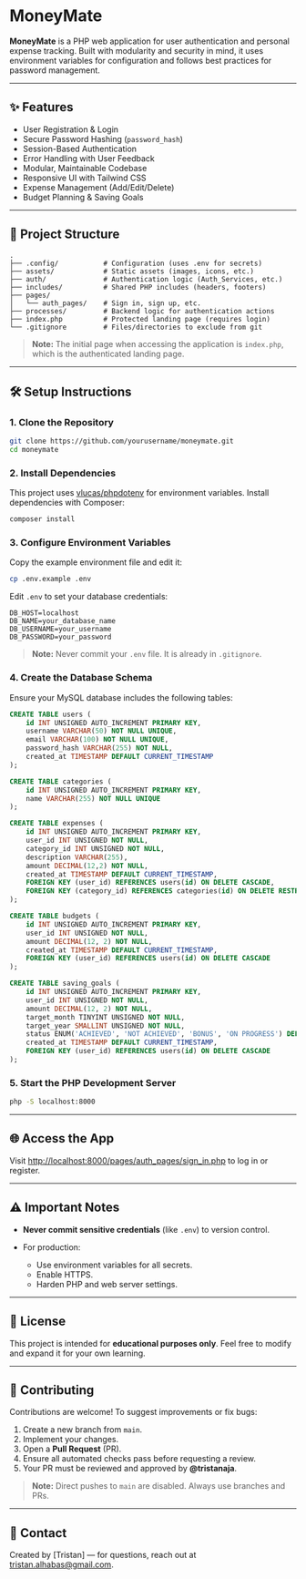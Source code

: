 # MoneyMate

**MoneyMate** is a PHP web application for user authentication and personal expense tracking. Built with modularity and security in mind, it uses environment variables for configuration and follows best practices for password management.

---

## ✨ Features

- User Registration & Login
- Secure Password Hashing (`password_hash`)
- Session-Based Authentication
- Error Handling with User Feedback
- Modular, Maintainable Codebase
- Responsive UI with Tailwind CSS
- Expense Management (Add/Edit/Delete)
- Budget Planning & Saving Goals

---

## 📁 Project Structure

```
.
├── .config/           # Configuration (uses .env for secrets)
├── assets/            # Static assets (images, icons, etc.)
├── auth/              # Authentication logic (Auth_Services, etc.)
├── includes/          # Shared PHP includes (headers, footers)
├── pages/
│   └── auth_pages/    # Sign in, sign up, etc.
├── processes/         # Backend logic for authentication actions
├── index.php          # Protected landing page (requires login)
└── .gitignore         # Files/directories to exclude from git
```

> **Note:** The initial page when accessing the application is `index.php`, which is the authenticated landing page.

---

## 🛠️ Setup Instructions

### 1. Clone the Repository

```bash
git clone https://github.com/yourusername/moneymate.git
cd moneymate
```

### 2. Install Dependencies

This project uses [vlucas/phpdotenv](https://github.com/vlucas/phpdotenv) for environment variables. Install dependencies with Composer:

```bash
composer install
```

### 3. Configure Environment Variables

Copy the example environment file and edit it:

```bash
cp .env.example .env
```

Edit `.env` to set your database credentials:

```
DB_HOST=localhost
DB_NAME=your_database_name
DB_USERNAME=your_username
DB_PASSWORD=your_password
```

> **Note:** Never commit your `.env` file. It is already in `.gitignore`.

### 4. Create the Database Schema

Ensure your MySQL database includes the following tables:

```sql
CREATE TABLE users (
    id INT UNSIGNED AUTO_INCREMENT PRIMARY KEY,
    username VARCHAR(50) NOT NULL UNIQUE,
    email VARCHAR(100) NOT NULL UNIQUE,
    password_hash VARCHAR(255) NOT NULL,
    created_at TIMESTAMP DEFAULT CURRENT_TIMESTAMP
);

CREATE TABLE categories (
    id INT UNSIGNED AUTO_INCREMENT PRIMARY KEY,
    name VARCHAR(255) NOT NULL UNIQUE
);

CREATE TABLE expenses (
    id INT UNSIGNED AUTO_INCREMENT PRIMARY KEY,
    user_id INT UNSIGNED NOT NULL,
    category_id INT UNSIGNED NOT NULL,
    description VARCHAR(255),
    amount DECIMAL(12,2) NOT NULL,
    created_at TIMESTAMP DEFAULT CURRENT_TIMESTAMP,
    FOREIGN KEY (user_id) REFERENCES users(id) ON DELETE CASCADE,
    FOREIGN KEY (category_id) REFERENCES categories(id) ON DELETE RESTRICT
);

CREATE TABLE budgets (
    id INT UNSIGNED AUTO_INCREMENT PRIMARY KEY,
    user_id INT UNSIGNED NOT NULL,
    amount DECIMAL(12, 2) NOT NULL,
    created_at TIMESTAMP DEFAULT CURRENT_TIMESTAMP,
    FOREIGN KEY (user_id) REFERENCES users(id) ON DELETE CASCADE
);

CREATE TABLE saving_goals (
    id INT UNSIGNED AUTO_INCREMENT PRIMARY KEY,
    user_id INT UNSIGNED NOT NULL,
    amount DECIMAL(12, 2) NOT NULL,
    target_month TINYINT UNSIGNED NOT NULL,
    target_year SMALLINT UNSIGNED NOT NULL,
    status ENUM('ACHIEVED', 'NOT ACHIEVED', 'BONUS', 'ON PROGRESS') DEFAULT 'NOT ACHIEVED',
    created_at TIMESTAMP DEFAULT CURRENT_TIMESTAMP,
    FOREIGN KEY (user_id) REFERENCES users(id) ON DELETE CASCADE
);
```

### 5. Start the PHP Development Server

```bash
php -S localhost:8000
```

---

## 🌐 Access the App

Visit [http://localhost:8000/pages/auth_pages/sign_in.php](http://localhost:8000/pages/auth_pages/sign_in.php) to log in or register.

---

## ⚠️ Important Notes

- **Never commit sensitive credentials** (like `.env`) to version control.
- For production:

  - Use environment variables for all secrets.
  - Enable HTTPS.
  - Harden PHP and web server settings.

---

## 📜 License

This project is intended for **educational purposes only**. Feel free to modify and expand it for your own learning.

---

## 🙌 Contributing

Contributions are welcome! To suggest improvements or fix bugs:

1. Create a new branch from `main`.
2. Implement your changes.
3. Open a **Pull Request** (PR).
4. Ensure all automated checks pass before requesting a review.
5. Your PR must be reviewed and approved by **@tristanaja**.

> **Note:** Direct pushes to `main` are disabled. Always use branches and PRs.

---

## 📧 Contact

Created by \[Tristan] — for questions, reach out at [tristan.alhabas@gmail.com](mailto:tristan.alhabas@gmail.com).
